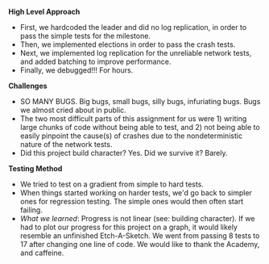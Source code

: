 **High Level Approach**

- First, we hardcoded the leader and did no log replication, in order to pass the simple tests for the milestone. 
- Then, we implemented elections in order to pass the crash tests. 
- Next, we implemented log replication for the unreliable network tests, and added batching to improve performance.
- Finally, we debugged!!! For hours.

**Challenges**
- SO MANY BUGS. Big bugs, small bugs, silly bugs, infuriating bugs. Bugs we almost cried about in public.
- The two most difficult parts of this assignment for us were 1) writing large chunks of code without being able to test, and 2) not being able to easily pinpoint the cause(s) of crashes due to the nondeterministic nature of the network tests. 
- Did this project build character? Yes. Did we survive it? Barely. 

**Testing Method**
- We tried to test on a gradient from simple to hard tests. 
- When things started working on harder tests, we'd go back to simpler ones for regression testing. The simple ones would then often start failing. 
- *What we learned*: Progress is not linear (see: building character). If we had to plot our progress for this project on a graph, it would likely resemble an unfinished Etch-A-Sketch. We went from passing 8 tests to 17 after changing one line of code. We would like to thank the Academy, and caffeine.
